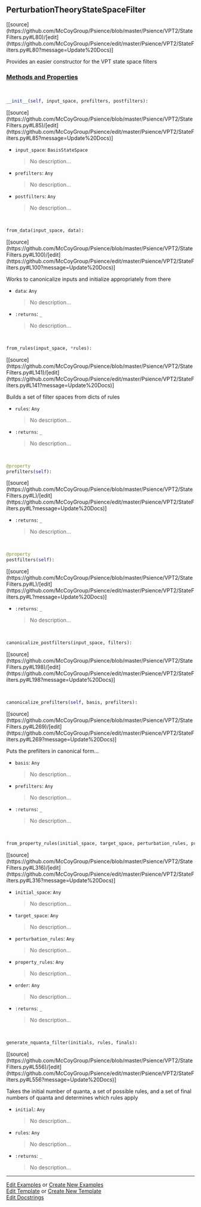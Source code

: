 ## <a id="Psience.VPT2.StateFilters.PerturbationTheoryStateSpaceFilter">PerturbationTheoryStateSpaceFilter</a> 
<div class="docs-source-link" markdown="1">
[[source](https://github.com/McCoyGroup/Psience/blob/master/Psience/VPT2/StateFilters.py#L80)/[edit](https://github.com/McCoyGroup/Psience/edit/master/Psience/VPT2/StateFilters.py#L80?message=Update%20Docs)]
</div>

Provides an easier constructor for the VPT state space filters

<div class="collapsible-section">
 <div class="collapsible-section collapsible-section-header" markdown="1">
 
### <a class="collapse-link" data-toggle="collapse" href="#methods">Methods and Properties</a> <a class="float-right" data-toggle="collapse" href="#methods"><i class="fa fa-chevron-down"></i></a>

 </div>
 <div class="collapsible-section collapsible-section-body collapse" id="methods" markdown="1">

<a id="Psience.VPT2.StateFilters.PerturbationTheoryStateSpaceFilter.__init__" class="docs-object-method">&nbsp;</a> 
```python
__init__(self, input_space, prefilters, postfilters): 
```
<div class="docs-source-link" markdown="1">
[[source](https://github.com/McCoyGroup/Psience/blob/master/Psience/VPT2/StateFilters.py#L85)/[edit](https://github.com/McCoyGroup/Psience/edit/master/Psience/VPT2/StateFilters.py#L85?message=Update%20Docs)]
</div>


- `input_space`: `BasisStateSpace`
    >No description...
- `prefilters`: `Any`
    >No description...
- `postfilters`: `Any`
    >No description...

<a id="Psience.VPT2.StateFilters.PerturbationTheoryStateSpaceFilter.from_data" class="docs-object-method">&nbsp;</a> 
```python
from_data(input_space, data): 
```
<div class="docs-source-link" markdown="1">
[[source](https://github.com/McCoyGroup/Psience/blob/master/Psience/VPT2/StateFilters.py#L100)/[edit](https://github.com/McCoyGroup/Psience/edit/master/Psience/VPT2/StateFilters.py#L100?message=Update%20Docs)]
</div>

Works to canonicalize inputs and initialize appropriately from there
- `data`: `Any`
    >No description...
- `:returns`: `_`
    >No description...

<a id="Psience.VPT2.StateFilters.PerturbationTheoryStateSpaceFilter.from_rules" class="docs-object-method">&nbsp;</a> 
```python
from_rules(input_space, *rules): 
```
<div class="docs-source-link" markdown="1">
[[source](https://github.com/McCoyGroup/Psience/blob/master/Psience/VPT2/StateFilters.py#L141)/[edit](https://github.com/McCoyGroup/Psience/edit/master/Psience/VPT2/StateFilters.py#L141?message=Update%20Docs)]
</div>

Builds a set of filter spaces from dicts of rules
- `rules`: `Any`
    >No description...
- `:returns`: `_`
    >No description...

<a id="Psience.VPT2.StateFilters.PerturbationTheoryStateSpaceFilter.prefilters" class="docs-object-method">&nbsp;</a> 
```python
@property
prefilters(self): 
```
<div class="docs-source-link" markdown="1">
[[source](https://github.com/McCoyGroup/Psience/blob/master/Psience/VPT2/StateFilters.py#L)/[edit](https://github.com/McCoyGroup/Psience/edit/master/Psience/VPT2/StateFilters.py#L?message=Update%20Docs)]
</div>


- `:returns`: `_`
    >No description...

<a id="Psience.VPT2.StateFilters.PerturbationTheoryStateSpaceFilter.postfilters" class="docs-object-method">&nbsp;</a> 
```python
@property
postfilters(self): 
```
<div class="docs-source-link" markdown="1">
[[source](https://github.com/McCoyGroup/Psience/blob/master/Psience/VPT2/StateFilters.py#L)/[edit](https://github.com/McCoyGroup/Psience/edit/master/Psience/VPT2/StateFilters.py#L?message=Update%20Docs)]
</div>


- `:returns`: `_`
    >No description...

<a id="Psience.VPT2.StateFilters.PerturbationTheoryStateSpaceFilter.canonicalize_postfilters" class="docs-object-method">&nbsp;</a> 
```python
canonicalize_postfilters(input_space, filters): 
```
<div class="docs-source-link" markdown="1">
[[source](https://github.com/McCoyGroup/Psience/blob/master/Psience/VPT2/StateFilters.py#L198)/[edit](https://github.com/McCoyGroup/Psience/edit/master/Psience/VPT2/StateFilters.py#L198?message=Update%20Docs)]
</div>

<a id="Psience.VPT2.StateFilters.PerturbationTheoryStateSpaceFilter.canonicalize_prefilters" class="docs-object-method">&nbsp;</a> 
```python
canonicalize_prefilters(self, basis, prefilters): 
```
<div class="docs-source-link" markdown="1">
[[source](https://github.com/McCoyGroup/Psience/blob/master/Psience/VPT2/StateFilters.py#L269)/[edit](https://github.com/McCoyGroup/Psience/edit/master/Psience/VPT2/StateFilters.py#L269?message=Update%20Docs)]
</div>

Puts the prefilters in canonical form...
- `basis`: `Any`
    >No description...
- `prefilters`: `Any`
    >No description...
- `:returns`: `_`
    >No description...

<a id="Psience.VPT2.StateFilters.PerturbationTheoryStateSpaceFilter.from_property_rules" class="docs-object-method">&nbsp;</a> 
```python
from_property_rules(initial_space, target_space, perturbation_rules, property_rules, order=2, postfilters=None): 
```
<div class="docs-source-link" markdown="1">
[[source](https://github.com/McCoyGroup/Psience/blob/master/Psience/VPT2/StateFilters.py#L316)/[edit](https://github.com/McCoyGroup/Psience/edit/master/Psience/VPT2/StateFilters.py#L316?message=Update%20Docs)]
</div>


- `initial_space`: `Any`
    >No description...
- `target_space`: `Any`
    >No description...
- `perturbation_rules`: `Any`
    >No description...
- `property_rules`: `Any`
    >No description...
- `order`: `Any`
    >No description...
- `:returns`: `_`
    >No description...

<a id="Psience.VPT2.StateFilters.PerturbationTheoryStateSpaceFilter.generate_nquanta_filter" class="docs-object-method">&nbsp;</a> 
```python
generate_nquanta_filter(initials, rules, finals): 
```
<div class="docs-source-link" markdown="1">
[[source](https://github.com/McCoyGroup/Psience/blob/master/Psience/VPT2/StateFilters.py#L556)/[edit](https://github.com/McCoyGroup/Psience/edit/master/Psience/VPT2/StateFilters.py#L556?message=Update%20Docs)]
</div>

Takes the initial number of quanta, a set of possible rules, and
        a set of final numbers of quanta and determines which rules apply
- `initial`: `Any`
    >No description...
- `rules`: `Any`
    >No description...
- `:returns`: `_`
    >No description...

 </div>
</div>




___

[Edit Examples](https://github.com/McCoyGroup/Psience/edit/gh-pages/ci/examples/Psience/VPT2/StateFilters/PerturbationTheoryStateSpaceFilter.md) or 
[Create New Examples](https://github.com/McCoyGroup/Psience/new/gh-pages/?filename=ci/examples/Psience/VPT2/StateFilters/PerturbationTheoryStateSpaceFilter.md) <br/>
[Edit Template](https://github.com/McCoyGroup/Psience/edit/gh-pages/ci/docs/Psience/VPT2/StateFilters/PerturbationTheoryStateSpaceFilter.md) or 
[Create New Template](https://github.com/McCoyGroup/Psience/new/gh-pages/?filename=ci/docs/templates/Psience/VPT2/StateFilters/PerturbationTheoryStateSpaceFilter.md) <br/>
[Edit Docstrings](https://github.com/McCoyGroup/Psience/edit/master/Psience/VPT2/StateFilters.py#L80?message=Update%20Docs)